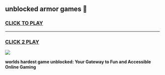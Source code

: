 
## unblocked armor games 👋
<h3>
<a href="https://premium.freeplayer.one?title=unblocked_armor_games&ref=13F">CLICK TO PLAY</a></h3>
<hr>

<h3>
<a href="https://premium.freeplayer.one?title=unblocked_armor_games&ref=13F">CLICK 2 PLAY</a>
  
</h3>

<a href="https://premium.freeplayer.one?title=unblocked_armor_games&ref=12F/"><img src="https://clearcache.store/games.png"></a>


**worlds hardest game unblocked: Your Gateway to Fun and Accessible Online Gaming**
